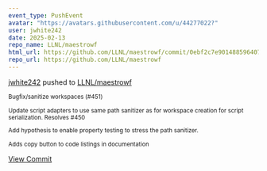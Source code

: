 ```yaml
---
event_type: PushEvent
avatar: "https://avatars.githubusercontent.com/u/44277022?"
user: jwhite242
date: 2025-02-13
repo_name: LLNL/maestrowf
html_url: https://github.com/LLNL/maestrowf/commit/0ebf2c7e901488596407c1d2951069c5eb02da1a
repo_url: https://github.com/LLNL/maestrowf
---
```


<a href='https://github.com/jwhite242' target='_blank'>jwhite242</a> pushed to <a href='https://github.com/LLNL/maestrowf' target='_blank'>LLNL/maestrowf</a>

<small>Bugfix/sanitize workspaces (#451)

Update script adapters to use same path sanitizer as for workspace creation for script serialization. Resolves #450

Add hypothesis to enable property testing to stress the path sanitizer.

Adds copy button to code listings in documentation</small>

<a href='https://github.com/LLNL/maestrowf/commit/0ebf2c7e901488596407c1d2951069c5eb02da1a' target='_blank'>View Commit</a>